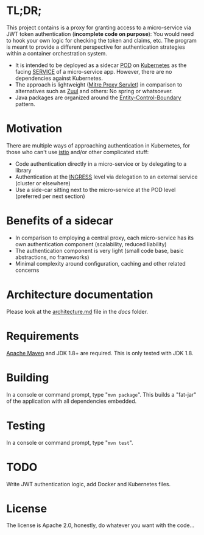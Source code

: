 # TL;DR;

This project contains is a proxy for granting access to a micro-service via JWT token authentication (**incomplete code on purpose**): You would need to hook your own logic for checking the token and claims, etc. The program is meant to provide a different perspective for authentication strategies within a container orchestration system.

- It is intended to be deployed as a sidecar [POD]() on [Kubernetes]() as the facing [SERVICE](https://kubernetes.io/docs/concepts/services-networking/service/) of a micro-service app. However, there are no dependencies against Kubernetes.
- The approach is lightweight ([Mitre Proxy Servlet](https://github.com/mitre/HTTP-Proxy-Servlet)) in comparison to alternatives such as [Zuul](https://github.com/Netflix/zuul) and others: No spring or whatsoever.
- Java packages are organized around the [Entity-Control-Boundary](http://www.cs.sjsu.edu/faculty/pearce/modules/patterns/enterprise/ecb/ecb.htm) pattern.

# Motivation

There are multiple ways of approaching authentication in Kubernetes, for those who can't use [istio](https://istio.io/) and/or other complicated stuff:

- Code authentication directly in a micro-service or by delegating to a library
- Authentication at the [INGRESS](https://kubernetes.io/docs/concepts/services-networking/ingress/) level via delegation to an external service (cluster or elsewhere)
- Use a side-car sitting next to the micro-service at the POD level (preferred per next section)

# Benefits of a sidecar

- In comparison to employing a central proxy, each micro-service has its own authentication component (scalability, reduced liability)
- The authentication component is very light (small code base, basic abstractions, no frameworks)
- Minimal complexity around configuration, caching and other related concerns

# Architecture documentation

Please look at the [architecture.md](docs/architecture.md) file in the *docs* folder.

# Requirements

[Apache Maven](https://maven.apache.org/) and JDK 1.8+ are required. This is only tested with JDK 1.8.

# Building

In a console or command prompt, type "`mvn package`". This builds a "fat-jar" of the application with all dependencies embedded.

# Testing

In a console or command prompt, type "`mvn test`".

# TODO

Write JWT authentication logic, add Docker and Kubernetes files.

# License

The license is Apache 2.0, honestly, do whatever you want with the code...
